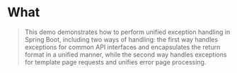 # What
> This demo demonstrates how to perform unified exception handling in Spring Boot, including two ways of handling: the first way handles exceptions for common API interfaces and encapsulates the return format in a unified manner, while the second way handles exceptions for template page requests and unifies error page processing.